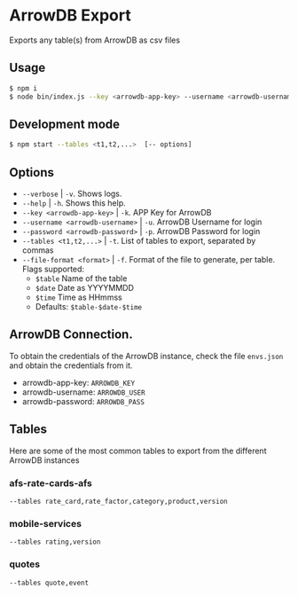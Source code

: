# ArrowDB Export
Exports any table(s) from ArrowDB as csv files

## Usage

```bash
$ npm i
$ node bin/index.js --key <arrowdb-app-key> --username <arrowdb-username> --password <arrowdb-password> --tables <t1,t2,...> [--options]
```

## Development mode

```bash
$ npm start --tables <t1,t2,...>  [-- options]
```
## Options

* `--verbose` | `-v`. Shows logs.
* `--help` | `-h`. Shows this help.
* `--key <arrowdb-app-key>` | `-k`. APP Key for ArrowDB
* `--username <arrowdb-username>` | `-u`. ArrowDB Username for login
* `--password <arrowdb-password>` | `-p`. ArrowDB Password for login
* `--tables <t1,t2,...>` | `-t`. List of tables to export, separated by commas
* `--file-format <format>` | `-f`. Format of the file to generate, per table. Flags supported:
	* `$table` Name of the table
	* `$date` Date as YYYYMMDD
	* `$time`  Time as HHmmss
	- Defaults: `$table-$date-$time`

## ArrowDB Connection.
To obtain the credentials of the ArrowDB instance, check the file `envs.json` and obtain the credentials from it.

- arrowdb-app-key: `ARROWDB_KEY`
- arrowdb-username: `ARROWDB_USER`
- arrowdb-password: `ARROWDB_PASS`


## Tables
Here are some of the most common tables to export from the different ArrowDB instances

### afs-rate-cards-afs

```
--tables rate_card,rate_factor,category,product,version
```

### mobile-services

```
--tables rating,version
```

### quotes

```
--tables quote,event
```

